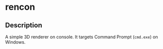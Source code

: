 # rencon

## Description

A simple 3D renderer on console. It targets Command Prompt (`cmd.exe`) on Windows.
